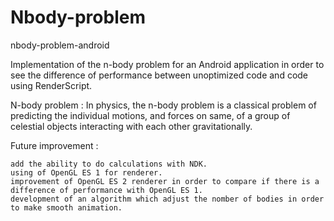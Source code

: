 Nbody-problem
=============

nbody-problem-android

Implementation of the n-body problem for an Android application in order to see the difference of performance between unoptimized code and code using RenderScript.

N-body problem : In physics, the n-body problem is a classical problem of predicting the individual motions, and forces on same, of a group of celestial objects interacting with each other gravitationally.

Future improvement :

    add the ability to do calculations with NDK.
    using of OpenGL ES 1 for renderer.
    improvement of OpenGL ES 2 renderer in order to compare if there is a difference of performance with OpenGL ES 1.
    development of an algorithm which adjust the nomber of bodies in order to make smooth animation.

